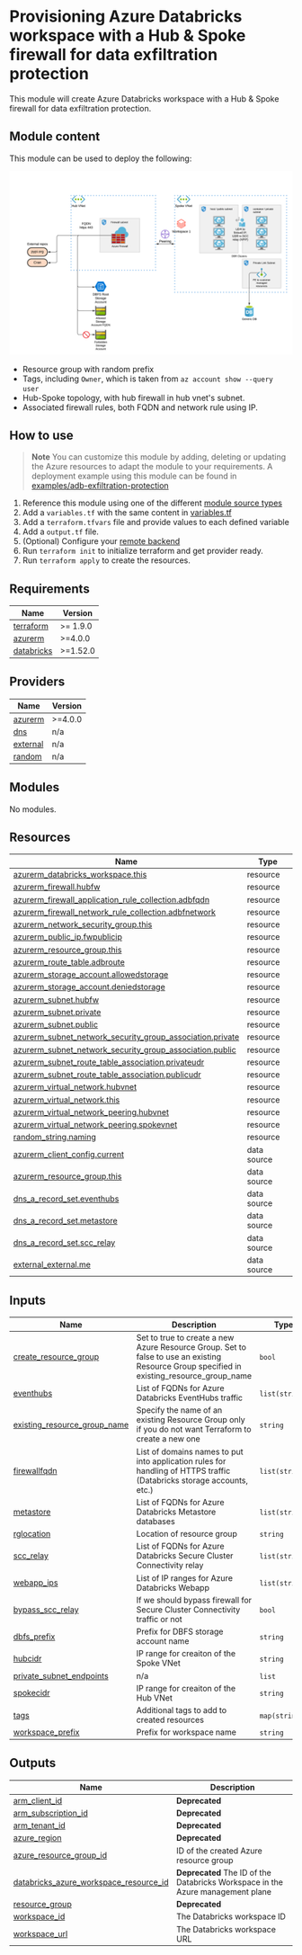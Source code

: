 # Provisioning Azure Databricks workspace with a Hub & Spoke firewall for data exfiltration protection

This module will create Azure Databricks workspace with a Hub & Spoke firewall for data exfiltration protection.

## Module content

This module can be used to deploy the following:

![alt text](https://raw.githubusercontent.com/databricks/terraform-databricks-examples/main/modules/adb-exfiltration-protection/images/adb-exfiltration-classic.png?raw=true)

* Resource group with random prefix
* Tags, including `Owner`, which is taken from `az account show --query user`
* Hub-Spoke topology, with hub firewall in hub vnet's subnet.
* Associated firewall rules, both FQDN and network rule using IP.


## How to use

> **Note**
> You can customize this module by adding, deleting or updating the Azure resources to adapt the module to your requirements.
> A deployment example using this module can be found in [examples/adb-exfiltration-protection](../../examples/adb-exfiltration-protection)

1. Reference this module using one of the different [module source types](https://developer.hashicorp.com/terraform/language/modules/sources)
2. Add a `variables.tf` with the same content in [variables.tf](variables.tf)
3. Add a `terraform.tfvars` file and provide values to each defined variable
4. Add a `output.tf` file.
5. (Optional) Configure your [remote backend](https://developer.hashicorp.com/terraform/language/settings/backends/azurerm)
6. Run `terraform init` to initialize terraform and get provider ready.
7. Run `terraform apply` to create the resources.

<!-- BEGIN_TF_DOCS -->
## Requirements

| Name | Version |
|------|---------|
| <a name="requirement_terraform"></a> [terraform](#requirement\_terraform) | >= 1.9.0 |
| <a name="requirement_azurerm"></a> [azurerm](#requirement\_azurerm) | >=4.0.0 |
| <a name="requirement_databricks"></a> [databricks](#requirement\_databricks) | >=1.52.0 |

## Providers

| Name | Version |
|------|---------|
| <a name="provider_azurerm"></a> [azurerm](#provider\_azurerm) | >=4.0.0 |
| <a name="provider_dns"></a> [dns](#provider\_dns) | n/a |
| <a name="provider_external"></a> [external](#provider\_external) | n/a |
| <a name="provider_random"></a> [random](#provider\_random) | n/a |

## Modules

No modules.

## Resources

| Name | Type |
|------|------|
| [azurerm_databricks_workspace.this](https://registry.terraform.io/providers/hashicorp/azurerm/latest/docs/resources/databricks_workspace) | resource |
| [azurerm_firewall.hubfw](https://registry.terraform.io/providers/hashicorp/azurerm/latest/docs/resources/firewall) | resource |
| [azurerm_firewall_application_rule_collection.adbfqdn](https://registry.terraform.io/providers/hashicorp/azurerm/latest/docs/resources/firewall_application_rule_collection) | resource |
| [azurerm_firewall_network_rule_collection.adbfnetwork](https://registry.terraform.io/providers/hashicorp/azurerm/latest/docs/resources/firewall_network_rule_collection) | resource |
| [azurerm_network_security_group.this](https://registry.terraform.io/providers/hashicorp/azurerm/latest/docs/resources/network_security_group) | resource |
| [azurerm_public_ip.fwpublicip](https://registry.terraform.io/providers/hashicorp/azurerm/latest/docs/resources/public_ip) | resource |
| [azurerm_resource_group.this](https://registry.terraform.io/providers/hashicorp/azurerm/latest/docs/resources/resource_group) | resource |
| [azurerm_route_table.adbroute](https://registry.terraform.io/providers/hashicorp/azurerm/latest/docs/resources/route_table) | resource |
| [azurerm_storage_account.allowedstorage](https://registry.terraform.io/providers/hashicorp/azurerm/latest/docs/resources/storage_account) | resource |
| [azurerm_storage_account.deniedstorage](https://registry.terraform.io/providers/hashicorp/azurerm/latest/docs/resources/storage_account) | resource |
| [azurerm_subnet.hubfw](https://registry.terraform.io/providers/hashicorp/azurerm/latest/docs/resources/subnet) | resource |
| [azurerm_subnet.private](https://registry.terraform.io/providers/hashicorp/azurerm/latest/docs/resources/subnet) | resource |
| [azurerm_subnet.public](https://registry.terraform.io/providers/hashicorp/azurerm/latest/docs/resources/subnet) | resource |
| [azurerm_subnet_network_security_group_association.private](https://registry.terraform.io/providers/hashicorp/azurerm/latest/docs/resources/subnet_network_security_group_association) | resource |
| [azurerm_subnet_network_security_group_association.public](https://registry.terraform.io/providers/hashicorp/azurerm/latest/docs/resources/subnet_network_security_group_association) | resource |
| [azurerm_subnet_route_table_association.privateudr](https://registry.terraform.io/providers/hashicorp/azurerm/latest/docs/resources/subnet_route_table_association) | resource |
| [azurerm_subnet_route_table_association.publicudr](https://registry.terraform.io/providers/hashicorp/azurerm/latest/docs/resources/subnet_route_table_association) | resource |
| [azurerm_virtual_network.hubvnet](https://registry.terraform.io/providers/hashicorp/azurerm/latest/docs/resources/virtual_network) | resource |
| [azurerm_virtual_network.this](https://registry.terraform.io/providers/hashicorp/azurerm/latest/docs/resources/virtual_network) | resource |
| [azurerm_virtual_network_peering.hubvnet](https://registry.terraform.io/providers/hashicorp/azurerm/latest/docs/resources/virtual_network_peering) | resource |
| [azurerm_virtual_network_peering.spokevnet](https://registry.terraform.io/providers/hashicorp/azurerm/latest/docs/resources/virtual_network_peering) | resource |
| [random_string.naming](https://registry.terraform.io/providers/hashicorp/random/latest/docs/resources/string) | resource |
| [azurerm_client_config.current](https://registry.terraform.io/providers/hashicorp/azurerm/latest/docs/data-sources/client_config) | data source |
| [azurerm_resource_group.this](https://registry.terraform.io/providers/hashicorp/azurerm/latest/docs/data-sources/resource_group) | data source |
| [dns_a_record_set.eventhubs](https://registry.terraform.io/providers/hashicorp/dns/latest/docs/data-sources/a_record_set) | data source |
| [dns_a_record_set.metastore](https://registry.terraform.io/providers/hashicorp/dns/latest/docs/data-sources/a_record_set) | data source |
| [dns_a_record_set.scc_relay](https://registry.terraform.io/providers/hashicorp/dns/latest/docs/data-sources/a_record_set) | data source |
| [external_external.me](https://registry.terraform.io/providers/hashicorp/external/latest/docs/data-sources/external) | data source |

## Inputs

| Name | Description | Type | Default | Required |
|------|-------------|------|---------|:--------:|
| <a name="input_create_resource_group"></a> [create\_resource\_group](#input\_create\_resource\_group) | Set to true to create a new Azure Resource Group. Set to false to use an existing Resource Group specified in existing\_resource\_group\_name | `bool` | n/a | yes |
| <a name="input_eventhubs"></a> [eventhubs](#input\_eventhubs) | List of FQDNs for Azure Databricks EventHubs traffic | `list(string)` | n/a | yes |
| <a name="input_existing_resource_group_name"></a> [existing\_resource\_group\_name](#input\_existing\_resource\_group\_name) | Specify the name of an existing Resource Group only if you do not want Terraform to create a new one | `string` | n/a | yes |
| <a name="input_firewallfqdn"></a> [firewallfqdn](#input\_firewallfqdn) | List of domains names to put into application rules for handling of HTTPS traffic (Databricks storage accounts, etc.) | `list(string)` | n/a | yes |
| <a name="input_metastore"></a> [metastore](#input\_metastore) | List of FQDNs for Azure Databricks Metastore databases | `list(string)` | n/a | yes |
| <a name="input_rglocation"></a> [rglocation](#input\_rglocation) | Location of resource group | `string` | n/a | yes |
| <a name="input_scc_relay"></a> [scc\_relay](#input\_scc\_relay) | List of FQDNs for Azure Databricks Secure Cluster Connectivity relay | `list(string)` | n/a | yes |
| <a name="input_webapp_ips"></a> [webapp\_ips](#input\_webapp\_ips) | List of IP ranges for Azure Databricks Webapp | `list(string)` | n/a | yes |
| <a name="input_bypass_scc_relay"></a> [bypass\_scc\_relay](#input\_bypass\_scc\_relay) | If we should bypass firewall for Secure Cluster Connectivity traffic or not | `bool` | `true` | no |
| <a name="input_dbfs_prefix"></a> [dbfs\_prefix](#input\_dbfs\_prefix) | Prefix for DBFS storage account name | `string` | `"dbfs"` | no |
| <a name="input_hubcidr"></a> [hubcidr](#input\_hubcidr) | IP range for creaiton of the Spoke VNet | `string` | `"10.178.0.0/20"` | no |
| <a name="input_private_subnet_endpoints"></a> [private\_subnet\_endpoints](#input\_private\_subnet\_endpoints) | n/a | `list` | `[]` | no |
| <a name="input_spokecidr"></a> [spokecidr](#input\_spokecidr) | IP range for creaiton of the Hub VNet | `string` | `"10.179.0.0/20"` | no |
| <a name="input_tags"></a> [tags](#input\_tags) | Additional tags to add to created resources | `map(string)` | `{}` | no |
| <a name="input_workspace_prefix"></a> [workspace\_prefix](#input\_workspace\_prefix) | Prefix for workspace name | `string` | `"adb"` | no |

## Outputs

| Name | Description |
|------|-------------|
| <a name="output_arm_client_id"></a> [arm\_client\_id](#output\_arm\_client\_id) | **Deprecated** |
| <a name="output_arm_subscription_id"></a> [arm\_subscription\_id](#output\_arm\_subscription\_id) | **Deprecated** |
| <a name="output_arm_tenant_id"></a> [arm\_tenant\_id](#output\_arm\_tenant\_id) | **Deprecated** |
| <a name="output_azure_region"></a> [azure\_region](#output\_azure\_region) | **Deprecated** |
| <a name="output_azure_resource_group_id"></a> [azure\_resource\_group\_id](#output\_azure\_resource\_group\_id) | ID of the created Azure resource group |
| <a name="output_databricks_azure_workspace_resource_id"></a> [databricks\_azure\_workspace\_resource\_id](#output\_databricks\_azure\_workspace\_resource\_id) | **Deprecated** The ID of the Databricks Workspace in the Azure management plane |
| <a name="output_resource_group"></a> [resource\_group](#output\_resource\_group) | **Deprecated** |
| <a name="output_workspace_id"></a> [workspace\_id](#output\_workspace\_id) | The Databricks workspace ID |
| <a name="output_workspace_url"></a> [workspace\_url](#output\_workspace\_url) | The Databricks workspace URL |
<!-- END_TF_DOCS -->
